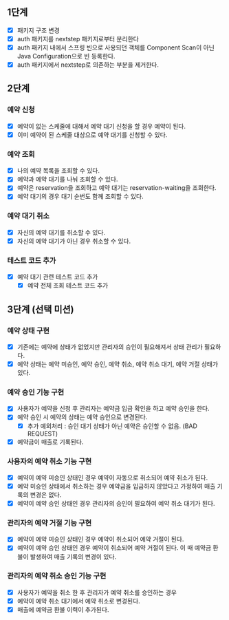 ## 1단계
- [x] 패키지 구조 변경
- [x] auth 패키지를 nextstep 패키지로부터 분리한다
- [x] auth 패키지 내에서 스프링 빈으로 사용되던 객체를 Component Scan이 아닌 Java Configuration으로 빈 등록한다.
- [x] auth 패키지에서 nextstep로 의존하는 부분을 제거한다.

## 2단계
### 예약 신청
- [x] 예약이 없는 스케줄에 대해서 예약 대기 신청을 할 경우 예약이 된다.
- [x] 이미 예약이 된 스케줄 대상으로 예약 대기를 신청할 수 있다.
### 예약 조회
- [x] 나의 예약 목록을 조회할 수 있다.
- [x] 예약과 예약 대기를 나눠 조회할 수 있다.
- [x] 예약은 reservation을 조회하고 예약 대기는 reservation-waiting을 조회한다.
- [x] 예약 대기의 경우 대기 순번도 함께 조회할 수 있다.
### 예약 대기 취소
- [x] 자신의 예약 대기를 취소할 수 있다.
- [x] 자신의 예약 대기가 아닌 경우 취소할 수 있다.
### 테스트 코드 추가
- [x] 예약 대기 관련 테스트 코드 추가
  - [x] 예약 전체 조회 테스트 코드 추가

## 3단계 (선택 미션)

### 예약 상태 구현
- [x] 기존에는 예약에 상태가 없었지만 관리자의 승인이 필요해져서 상태 관리가 필요하다.
- [x] 예약 상태는 예약 미승인, 예약 승인, 예약 취소, 예약 취소 대기, 예약 거절 상태가 있다.
### 예약 승인 기능 구현
- [x] 사용자가 예약을 신청 후 관리자는 예약금 입금 확인을 하고 예약 승인을 한다.
- [x] 예약 승인 시 예약의 상태는 예약 승인으로 변경된다.
  - [x] 추가 예외처리 : 승인 대기 상태가 아닌 예약은 승인할 수 없음. (BAD REQUEST)
- [x] 예약금이 매출로 기록된다.
### 사용자의 예약 취소 기능 구현
- [x] 예약이 예약 미승인 상태인 경우 예약이 자동으로 취소되어 예약 취소가 된다.
- [x] 예약 미승인 상태에서 취소하는 경우 예약금을 입금하지 않았다고 가정하여 매출 기록의 변경은 없다.
- [x] 예약이 예약 승인 상태인 경우 관리자의 승인이 필요하여 예약 취소 대기가 된다.
### 관리자의 예약 거절 기능 구현
- [x] 예약이 예약 미승인 상태인 경우 예약이 취소되어 예약 거절이 된다.
- [x] 예약이 예약 승인 상태인 경우 예약이 취소되어 예약 거절이 된다. 이 때 예약금 환불이 발생하여 매출 기록의 변경이 있다.
### 관리자의 예약 취소 승인 기능 구현
- [x] 사용자가 예약을 취소 한 후 관리자가 예약 취소를 승인하는 경우
- [x] 예약이 예약 취소 대기에서 예약 취소로 변경된다.
- [x] 매출에 예약금 환불 이력이 추가된다.